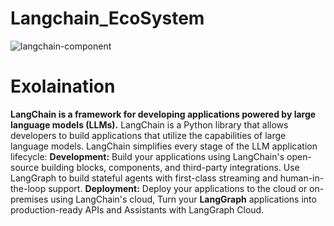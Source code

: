# Langchain_EcoSystem

![langchain-component](https://github.com/user-attachments/assets/fcd78c28-4770-4354-97fd-98d3bc495982)

# Exolaination 
**LangChain is a framework for developing applications powered by large language models (LLMs).**
LangChain is a Python library that allows developers to build applications that utilize the capabilities of large language models.
LangChain simplifies every stage of the LLM application lifecycle:
    **Development:** Build your applications using LangChain's open-source building blocks, components, and third-party integrations. Use LangGraph to build stateful agents with first-class streaming and human-in-the-loop support.
    **Deployment:** Deploy your applications to the cloud or on-premises using LangChain's cloud,
    Turn your **LangGraph** applications into production-ready APIs and Assistants with LangGraph Cloud.
